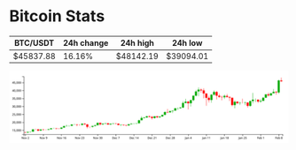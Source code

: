 # Bitcoin Stats

BTC/USDT|24h change|24h high|24h low|
|---|---|---|---|
|$45837.88|16.16%|$48142.19|$39094.01|

<img src="./chart.svg">
